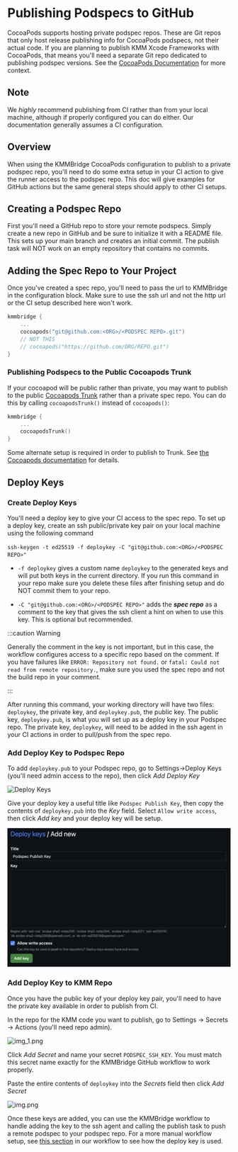 # Publishing Podspecs to GitHub

CocoaPods supports hosting private podspec repos. These are Git repos that only host release publishing info for
CocoaPods podspecs, not their actual code. If you are planning to publish KMM Xcode Frameworks with CocoaPods, that
means you'll need a separate Git repo dedicated to publishing podspec versions. See the
[CocoaPods Documentation](https://guides.cocoapods.org/making/private-cocoapods.html) for more context.

## Note

We *highly* recommend publishing from CI rather than from your local machine, although if properly configured you
can do either. Our documentation generally assumes a CI configuration.

## Overview

When using the KMMBridge CocoaPods configuration to publish to a private podspec repo,
you'll need to do some extra setup in your CI action to give the runner access to the podspec repo. This doc will
give examples for GitHub actions but the same general steps should apply to other CI setups.

## Creating a Podspec Repo

First you'll need a GitHub repo to store your remote podspecs. Simply create a new repo in GitHub and be sure to
initialize it with a README file. This sets up your main branch and creates an initial commit. The publish task will NOT
work on an empty repository that contains no commits.

## Adding the Spec Repo to Your Project

Once you've created a spec repo, you'll need to pass the url to KMMBridge in the configuration block. Make sure to use
the
ssh url and not the http url or the CI setup described here won't work.

```kotlin
kmmbridge {
    ...
    cocoapods("git@github.com:<ORG>/<PODSPEC REPO>.git")
    // NOT THIS
    // cocoapods("https://github.com/ORG/REPO.git")
}
```

### Publishing Podspecs to the Public Cocoapods Trunk

If your cocoapod will be public rather than private, you may want to publish to the
public [Cocoapods Trunk](https://github.com/CocoaPods/Specs) rather than a private spec repo. You can do this by
calling `cocoapodsTrunk()` instead of `cocoapods()`:

```kotlin
kmmbridge {
    ...
    cocoapodsTrunk()
}
```

Some alternate setup is required in order to publish to Trunk. See [the Cocoapods documentation](
https://guides.cocoapods.org/making/getting-setup-with-trunk.html) for details.

## Deploy Keys

### Create Deploy Keys

You'll need a deploy key to give your CI access to the spec repo. To set up a deploy key, create an ssh public/private
key pair on your local machine using the following command

`ssh-keygen -t ed25519 -f deploykey -C "git@github.com:<ORG>/<PODSPEC REPO>"`

- `-f deploykey` gives a custom name `deploykey` to the generated keys and will put both keys in the current directory.
  If you run this command in your repo make sure you delete these files after finishing setup and do NOT commit them to
  your repo.

- `-C "git@github.com:<ORG>/<PODSPEC REPO>"` adds the ***spec repo*** as a comment to the key that gives the ssh client
  a hint on when to
  use this key. This is optional but recommended.

:::caution Warning

Generally the comment in the key is not important, but in this case, the workflow configures access to a specific repo
based
on the comment. If you have failures like `ERROR: Repository not found.`
or `fatal: Could not read from remote repository.`,
make sure you used the spec repo and not the build repo in your comment.

:::

After running this command, your working directory will have two files: `deploykey`, the private key,
and `deploykey.pub`, the public key.
The public key, `deploykey.pub`, is what you will set up as a deploy key in your Podspec repo. The private
key, `deploykey`, will need to be added in the
ssh agent in your CI actions in order to pull/push from the spec repo.

### Add Deploy Key to Podspec Repo

To add `deploykey.pub` to your Podspec repo, go to Settings->Deploy Keys (you'll need admin access to the repo), then
click *Add Deploy Key*

![Deploy Keys](deploykey.png)

Give your deploy key a useful title like `Podspec Publish Key`, then copy the contents of `deploykey.pub` into the *Key*
field. Select `Allow write access`, then click *Add key* and your deploy key will be setup.

![img.png](add_key.png)

### Add Deploy Key to KMM Repo

Once you have the public key of your deploy key pair, you'll need to have the private key available in order to publish
from
CI.

In the repo for the KMM code you want to publish, go to Settings -> Secrets -> Actions (you'll need repo admin).

![img_1.png](settings_secrets.png)

Click *Add Secret* and name your secret `PODSPEC_SSH_KEY`. You must match this secret name exactly for the KMMBridge
GitHub
workflow to work properly.

Paste the entire contents of `deploykey` into the *Secrets* field then click *Add Secret*

![img.png](add_secret_ssh.png)

Once these keys are added, you can use the KMMBridge workflow to handle adding the key to the ssh agent and calling
the publish task to push a remote podspec to your podspec repo. For a more manual workflow setup,
see [this section](https://github.com/touchlab/KMMBridgeGithubWorkflow/blob/f6075b60151caf15b8759c811b0d2458fbdd08a7/.github/workflows/faktorybuild.yml#L21)
in our workflow to see how the deploy key is used. 
